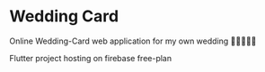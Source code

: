 # Wedding Card

Online Wedding-Card web application for my own wedding 💍👰🏻🤵🏻

Flutter project hosting on firebase free-plan


